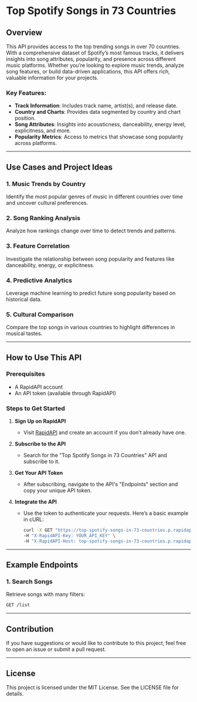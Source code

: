 # Top Spotify Songs in 73 Countries

## Overview
This API provides access to the top trending songs in over 70 countries. With a comprehensive dataset of Spotify’s most famous tracks, it delivers insights into song attributes, popularity, and presence across different music platforms. Whether you’re looking to explore music trends, analyze song features, or build data-driven applications, this API offers rich, valuable information for your projects.

### Key Features:
- **Track Information**: Includes track name, artist(s), and release date.
- **Country and Charts**: Provides data segmented by country and chart position.
- **Song Attributes**: Insights into acousticness, danceability, energy level, explicitness, and more.
- **Popularity Metrics**: Access to metrics that showcase song popularity across platforms.

---

## Use Cases and Project Ideas

### 1. Music Trends by Country
Identify the most popular genres of music in different countries over time and uncover cultural preferences.

### 2. Song Ranking Analysis
Analyze how rankings change over time to detect trends and patterns.

### 3. Feature Correlation
Investigate the relationship between song popularity and features like danceability, energy, or explicitness.

### 4. Predictive Analytics
Leverage machine learning to predict future song popularity based on historical data.

### 5. Cultural Comparison
Compare the top songs in various countries to highlight differences in musical tastes.

---

## How to Use This API

### Prerequisites
- A RapidAPI account
- An API token (available through RapidAPI)

### Steps to Get Started


1. **Sign Up on RapidAPI**
   - Visit [RapidAPI](https://rapidapi.com/robotfa-robotfa-default/api/top-spotify-songs-in-73-countries) and create an account if you don’t already have one.

2. **Subscribe to the API**
   - Search for the "Top Spotify Songs in 73 Countries" API and subscribe to it.

3. **Get Your API Token**
   - After subscribing, navigate to the API's "Endpoints" section and copy your unique API token.

4. **Integrate the API**
   - Use the token to authenticate your requests. Here’s a basic example in cURL:
     ```bash
     curl -X GET "https://top-spotify-songs-in-73-countries.p.rapidapi.com/list" \
     -H "X-RapidAPI-Key: YOUR_API_KEY" \
     -H "X-RapidAPI-Host: top-spotify-songs-in-73-countries.p.rapidapi.com"
     ```

---

## Example Endpoints

### 1. Search Songs
Retrieve  songs with many filters:
```bash
GET /list
```


---

## Contribution
If you have suggestions or would like to contribute to this project, feel free to open an issue or submit a pull request.

---

## License
This project is licensed under the MIT License. See the LICENSE file for details.

